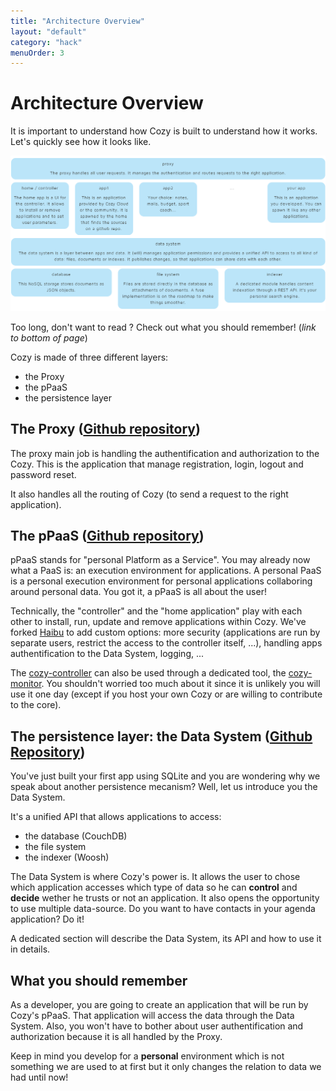 ```yaml
---
title: "Architecture Overview"
layout: "default"
category: "hack"
menuOrder: 3
---
```


# Architecture Overview

It is important to understand how Cozy is built to understand how it works. Let's quickly see how it looks like.

![Architecture Overview](/assets/images/cozy-architecture.png)

Too long, don't want to read ? Check out what you should remember! (*link to bottom of page*)

Cozy is made of three different layers:

* the Proxy
* the pPaaS
* the persistence layer

## The Proxy ([Github repository](https://github.com/mycozycloud/cozy-proxy/))
The proxy main job is handling the authentification and authorization to the Cozy. This is the application that manage registration, login, logout and password reset.

It also handles all the routing of Cozy (to send a request to the right application).

## The pPaaS ([Github repository](https://github.com/mycozycloud/cozy-controller/))
pPaaS stands for "personal Platform as a Service".
You may already now what a PaaS is: an execution environment for applications.
A personal PaaS is a personal execution environment for personal applications collaboring around personal data. You got it, a pPaaS is all about the user!

Technically, the "controller" and the "home application" play with each other to install, run, update and remove applications within Cozy. We've forked [Haibu](https://github.com/nodejitsu/haibu) to add custom options: more security (applications are run by separate users, restrict the access to the controller itself, ...), handling apps authentification to the Data System, logging, ...

The [cozy-controller](https://github.com/mycozycloud/cozy-controller/) can also be used through a dedicated tool, the [cozy-monitor](https://github.com/mycozycloud/cozy-monitor/). You shouldn't worried too much about it since it is unlikely you will use it one day (except if you host your own Cozy or are willing to contribute to the core).

## The persistence layer: the Data System ([Github Repository](https://github.com/mycozycloud/cozy-data-system/))
You've just built your first app using SQLite and you are wondering why we speak about another persistence mecanism? Well, let us introduce you the Data System.

It's a unified API that allows applications to access:

* the database (CouchDB)
* the file system
* the indexer (Woosh)

The Data System is where Cozy's power is. It allows the user to chose which application accesses which type of data so he can **control** and **decide** wether he trusts or not an application.
It also opens the opportunity to use multiple data-source. Do you want to have contacts in your agenda application? Do it!

A dedicated section will describe the Data System, its API and how to use it in details.


## What you should remember
As a developer, you are going to create an application that will be run by Cozy's pPaaS. That application will access the data through the Data System.
Also, you won't have to bother about user authentification and authorization because it is all handled by the Proxy.

Keep in mind you develop for a **personal** environment which is not something we are used to at first but it only changes the relation to data we had until now!
